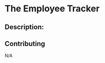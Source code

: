 # The Employee Tracker


## Description:

<!-- 
## Table of Contents
* [Installation](#installation)
* [Usage](#usage)
* [License](#license)
* [Contributing](#contributing) -->

<!-- ## Built With
* 

## Screenshot


## Installation

## Usage


## License -->


## Contributing
N/A



